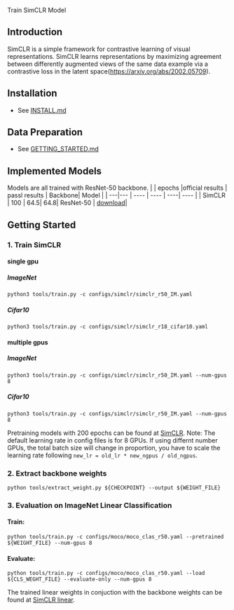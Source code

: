 Train SimCLR Model

## Introduction
SimCLR is a simple framework for contrastive learning of visual representations. SimCLR learns representations by maximizing agreement between differently augmented views of the same data example via a contrastive loss in the latent space(https://arxiv.org/abs/2002.05709).
## Installation
- See [INSTALL.md](INSTALL.md)

## Data Preparation
- See [GETTING_STARTED.md](GETTING_STARTED.md)

## Implemented Models
Models are all trained with ResNet-50 backbone.
|  | epochs |official results | passl results | Backbone| Model |
| ---|--- | ----  | ---- | ----| ---- |
| SimCLR  | 100 |  64.5| 64.8| ResNet-50 | [download](https://passl.bj.bcebos.com/models/simclr_r50_ep100_ckpt.pdparam)|

## Getting Started

### 1. Train SimCLR

#### single gpu

##### ImageNet
```
python3 tools/train.py -c configs/simclr/simclr_r50_IM.yaml
```

##### Cifar10

```
python3 tools/train.py -c configs/simclr/simclr_r18_cifar10.yaml
```

#### multiple gpus
##### ImageNet

```
python3 tools/train.py -c configs/simclr/simclr_r50_IM.yaml --num-gpus 8
```

##### Cifar10

```
python3 tools/train.py -c configs/simclr/simclr_r50_IM.yaml --num-gpus 8
```



Pretraining models with 200 epochs can be found at [SimCLR](https://passl.bj.bcebos.com/models/simclr_r50_ep100_ckpt.pdparam).
Note: The default learning rate in config files is for 8 GPUs. If using differnt number GPUs, the total batch size will change in proportion, you have to scale the learning rate following ```new_lr = old_lr * new_ngpus / old_ngpus```. 
### 2. Extract backbone weights

```
python tools/extract_weight.py ${CHECKPOINT} --output ${WEIGHT_FILE}
```

### 3. Evaluation on ImageNet Linear Classification

#### Train:
```
python tools/train.py -c configs/moco/moco_clas_r50.yaml --pretrained ${WEIGHT_FILE} --num-gpus 8
```

#### Evaluate:
```
python tools/train.py -c configs/moco/moco_clas_r50.yaml --load ${CLS_WEGHT_FILE} --evaluate-only --num-gpus 8
```

The trained linear weights in conjuction with the backbone weights can be found at [SimCLR linear](https://passl.bj.bcebos.com/models/simclr_r50_ep100_ckpt.pdparam).

